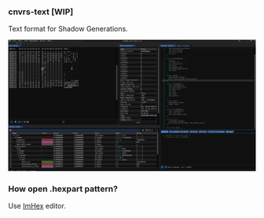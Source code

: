 ### cnvrs-text [WIP]

Text format for Shadow Generations.

![alt text](screen.png "Title")

### How open .hexpart pattern?

Use [ImHex](https://docs.werwolv.net/imhex) editor.
